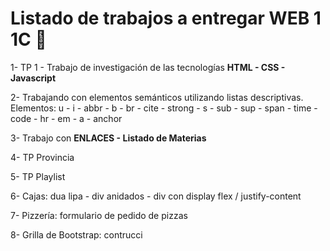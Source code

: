 # Listado de trabajos a entregar WEB 1 1C 🤯

1- TP 1 - Trabajo de investigación de las tecnologías **HTML - CSS - Javascript**

2- Trabajando con elementos semánticos utilizando listas descriptivas. Elementos: u
        - i
        - abbr
        - b
        - br
        - cite
        - strong
        - s
        - sub
        - sup
        - span
        - time
        - code
        - hr
        - em
        - a - anchor

3- Trabajo con **ENLACES - Listado de Materias**

4- TP Provincia 

5- TP Playlist

6- Cajas: dua lipa - div anidados - div con display flex / justify-content

7- Pizzería: formulario de pedido de pizzas

8- Grilla de Bootstrap: contrucci


